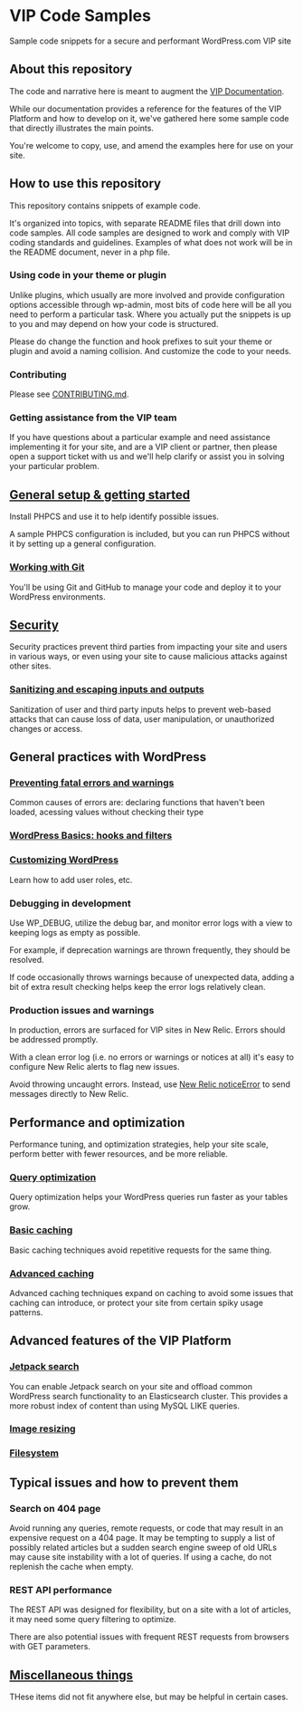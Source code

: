 # VIP Code Samples
Sample code snippets for a secure and performant WordPress.com VIP site

## About this repository
The code and narrative here is meant to augment the [VIP Documentation](https://wpvip.com/documentation/).

While our documentation provides a reference for
the features of the VIP Platform and how to develop on it, we've gathered here some sample code that directly
illustrates the main points.

You're welcome to copy, use, and amend the  examples here for use on your site.

## How to use this repository
This repository contains snippets of example code.

It's organized into topics, with separate README files that drill down into code samples. All code samples are designed to work and comply with VIP coding standards and guidelines. Examples of what does not work will be in the README document, never in a php file.

### Using code in your theme or plugin
Unlike plugins, which usually are more involved and provide configuration options accessible through wp-admin,
most bits of code here will be all you need to perform a particular task. Where you actually put the snippets
is up to you and may depend on how your code is structured.

Please do change the function and hook prefixes to suit your theme or plugin and avoid a naming collision. And customize the code
to your needs.

### Contributing

Please see [CONTRIBUTING.md](CONTRIBUTING.md).

### Getting assistance from the VIP team
If you have questions about a
particular example and need assistance implementing it for your site, and are a VIP client or partner,
then please open a support ticket with us and we'll help clarify or assist you in solving your particular
problem.

## [General setup & getting started](00-getting-started)
Install PHPCS and use it to help identify possible issues.

A sample PHPCS configuration is included, but you can run PHPCS without it by setting up a general configuration.

### [Working with Git](001-working-with-git)
You'll be using Git and GitHub to manage your code and deploy it to your WordPress environments.

## [Security](10-security)
Security practices prevent third parties from impacting your site and users in various ways, or even using your
site to cause malicious attacks against other sites.

### [Sanitizing and escaping inputs and outputs](10-security)
Sanitization of user and third party inputs helps to prevent web-based attacks that can cause loss of data, user manipulation,
or unauthorized changes or access.

## General practices with WordPress

### [Preventing fatal errors and warnings](20-preventing-bad-things)
Common causes of errors are: declaring functions that haven't been loaded, acessing values without checking their type

### [WordPress Basics: hooks and filters](30-basics)

### [Customizing WordPress](40-customizing)
Learn how to add user roles, etc.

### Debugging in development
Use WP_DEBUG, utilize the debug bar, and monitor error logs with a view to keeping logs as empty as possible.

For example, if deprecation warnings are thrown frequently, they should be resolved.

If code occasionally throws warnings because of unexpected data, adding a bit of extra result checking helps keep the error logs relatively clean.

### Production issues and warnings
In production, errors are surfaced for VIP sites in New Relic. Errors should be addressed promptly.

With a clean error log (i.e. no errors or warnings or notices at all) it's easy to configure New Relic alerts to flag new issues.

Avoid throwing uncaught errors. Instead, use [New Relic noticeError](https://docs.newrelic.com/docs/browser/new-relic-browser/browser-agent-spa-api/notice-error) to send messages directly to New Relic.

## Performance and optimization
Performance tuning, and optimization strategies, help your site scale, perform better with fewer resources, and be more
reliable.

### [Query optimization](60-query-optimization)
Query optimization helps your WordPress queries run faster as your tables grow.

### [Basic caching](70-basic-caching)
Basic caching techniques avoid repetitive requests for the same thing.

### [Advanced caching](80-advanced-caching)
Advanced caching techniques expand on caching to avoid some issues that caching can introduce, or protect your site from
certain spiky usage patterns.

## Advanced features of the VIP Platform

### [Jetpack search](110-jetpack-search)
You can enable Jetpack search on your site and offload common WordPress search functionality to an Elasticsearch cluster. This provides a more robust index of content than using MySQL LIKE queries.

### [Image resizing](120-images)

### [Filesystem](130-filesystem)

## Typical issues and how to prevent them

### Search on 404 page
Avoid running any queries, remote requests, or code that may result in an expensive request on a 404 page. It may be tempting to supply a list of possibly related articles but a sudden search engine sweep of old URLs may cause site instability with a lot of queries. If using a cache, do not replenish the cache when empty.

### REST API performance
The REST API was designed for flexibility, but on a site with a lot of articles, it may need some query filtering to optimize.

There are also potential issues with frequent REST requests from browsers with GET parameters.

## [Miscellaneous things](999-misc)
THese items did not fit anywhere else, but may be helpful in certain cases.